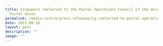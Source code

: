 ```yaml
---
title: Singapore reelected to the Postal Operations Council of the Universal
  Postal Union
permalink: /media-centre/press-releases/sg-reelected-to-postal-operations-council-of-the-universal-postal-union/
date: 2021-08-26
layout: post
description: ""
image: ""
---
```

